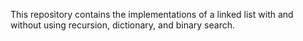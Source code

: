 This repository contains the implementations of a linked list with and without using recursion,
dictionary, and binary search.